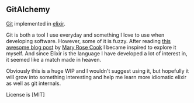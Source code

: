 ## GitAlchemy
[Git](https://git-scm.com/) implemented in [elixir](http://elixir-lang.org/).

Git is both a tool I use everyday and something I love to use when developing software. However, some of it is fuzzy. After reading [this awesome blog post](http://gitlet.maryrosecook.com/) by [Mary Rose Cook](https://maryrosecook.com/) I became inspired to explore it myself. And since Elixir is the language I have developed a lot of interest in, it seemed like a match made in heaven.

Obviously this is a huge WIP and I wouldn't suggest using it, but hopefully it will grow into something interesting and help me learn more idiomatic elixir as well as git internals.

License is [MIT]

